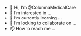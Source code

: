 - 👋 Hi, I’m @ColumnaMedicalCare
- 👀 I’m interested in ...
- 🌱 I’m currently learning ...
- 💞️ I’m looking to collaborate on ...
- 📫 How to reach me ...

<!---
ColumnaMedicalCare/ColumnaMedicalCare is a ✨ special ✨ repository because its `README.md` (this file) appears on your GitHub profile.
You can click the Preview link to take a look at your changes.
--->
